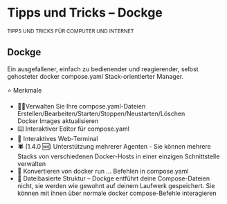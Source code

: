 # Tipps und Tricks – Dockge
<small>TIPPS UND TRICKS FÜR COMPUTER UND INTERNET</small>

## Dockge

Ein ausgefallener, einfach zu bedienender und reagierender, selbst gehosteter docker compose.yaml Stack-orientierter Manager.

⭐ Merkmale

* 🧑‍💼Verwalten Sie Ihre compose.yaml-Dateien
  Erstellen/Bearbeiten/Starten/Stoppen/Neustarten/Löschen  
  Docker Images aktualisieren
* ⌨️ Interaktiver Editor für compose.yaml
* 🦦 Interaktives Web-Terminal
* 🕷️ (1.4.0 🆕) Unterstützung mehrerer Agenten - Sie können mehrere Stacks von verschiedenen Docker-Hosts in einer einzigen Schnittstelle verwalten
* 🏪 Konvertieren von docker run … Befehlen in compose.yaml
* 📙 Dateibasierte Struktur – Dockge entführt deine Compose-Dateien nicht, sie werden wie gewohnt auf deinem Laufwerk gespeichert.
  Sie können mit ihnen über normale docker compose-Befehle interagieren
